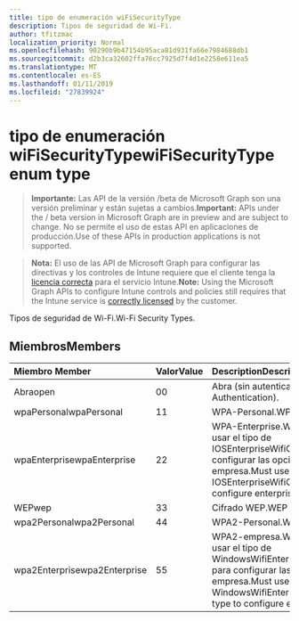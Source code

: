 ```yaml
---
title: tipo de enumeración wiFiSecurityType
description: Tipos de seguridad de Wi-Fi.
author: tfitzmac
localization_priority: Normal
ms.openlocfilehash: 90290b9b47154b95aca81d931fa66e7984688db1
ms.sourcegitcommit: d2b3ca32602ffa76cc7925d7f4d1e2258e611ea5
ms.translationtype: MT
ms.contentlocale: es-ES
ms.lasthandoff: 01/11/2019
ms.locfileid: "27839924"
---
```

# <a name="wifisecuritytype-enum-type"></a><span data-ttu-id="18d82-103">tipo de enumeración wiFiSecurityType</span><span class="sxs-lookup"><span data-stu-id="18d82-103">wiFiSecurityType enum type</span></span>

> <span data-ttu-id="18d82-104">**Importante:** Las API de la versión /beta de Microsoft Graph son una versión preliminar y están sujetas a cambios.</span><span class="sxs-lookup"><span data-stu-id="18d82-104">**Important:** APIs under the / beta version in Microsoft Graph are in preview and are subject to change.</span></span> <span data-ttu-id="18d82-105">No se permite el uso de estas API en aplicaciones de producción.</span><span class="sxs-lookup"><span data-stu-id="18d82-105">Use of these APIs in production applications is not supported.</span></span>

> <span data-ttu-id="18d82-106">**Nota:** El uso de las API de Microsoft Graph para configurar las directivas y los controles de Intune requiere que el cliente tenga la [licencia correcta](https://go.microsoft.com/fwlink/?linkid=839381) para el servicio Intune.</span><span class="sxs-lookup"><span data-stu-id="18d82-106">**Note:** Using the Microsoft Graph APIs to configure Intune controls and policies still requires that the Intune service is [correctly licensed](https://go.microsoft.com/fwlink/?linkid=839381) by the customer.</span></span>

<span data-ttu-id="18d82-107">Tipos de seguridad de Wi-Fi.</span><span class="sxs-lookup"><span data-stu-id="18d82-107">Wi-Fi Security Types.</span></span>
## <a name="members"></a><span data-ttu-id="18d82-108">Miembros</span><span class="sxs-lookup"><span data-stu-id="18d82-108">Members</span></span>
|<span data-ttu-id="18d82-109">Miembro	</span><span class="sxs-lookup"><span data-stu-id="18d82-109">Member</span></span>|<span data-ttu-id="18d82-110">Valor</span><span class="sxs-lookup"><span data-stu-id="18d82-110">Value</span></span>|<span data-ttu-id="18d82-111">Description</span><span class="sxs-lookup"><span data-stu-id="18d82-111">Description</span></span>|
|:---|:---|:---|
|<span data-ttu-id="18d82-112">Abra</span><span class="sxs-lookup"><span data-stu-id="18d82-112">open</span></span>|<span data-ttu-id="18d82-113">0</span><span class="sxs-lookup"><span data-stu-id="18d82-113">0</span></span>|<span data-ttu-id="18d82-114">Abra (sin autenticación).</span><span class="sxs-lookup"><span data-stu-id="18d82-114">Open (No Authentication).</span></span>|
|<span data-ttu-id="18d82-115">wpaPersonal</span><span class="sxs-lookup"><span data-stu-id="18d82-115">wpaPersonal</span></span>|<span data-ttu-id="18d82-116">1</span><span class="sxs-lookup"><span data-stu-id="18d82-116">1</span></span>|<span data-ttu-id="18d82-117">WPA-Personal.</span><span class="sxs-lookup"><span data-stu-id="18d82-117">WPA-Personal.</span></span>|
|<span data-ttu-id="18d82-118">wpaEnterprise</span><span class="sxs-lookup"><span data-stu-id="18d82-118">wpaEnterprise</span></span>|<span data-ttu-id="18d82-119">2</span><span class="sxs-lookup"><span data-stu-id="18d82-119">2</span></span>|<span data-ttu-id="18d82-120">WPA-Enterprise.</span><span class="sxs-lookup"><span data-stu-id="18d82-120">WPA-Enterprise.</span></span> <span data-ttu-id="18d82-121">Debe usar el tipo de IOSEnterpriseWifiConfiguration para configurar las opciones de la empresa.</span><span class="sxs-lookup"><span data-stu-id="18d82-121">Must use IOSEnterpriseWifiConfiguration type to configure enterprise options.</span></span>|
|<span data-ttu-id="18d82-122">WEP</span><span class="sxs-lookup"><span data-stu-id="18d82-122">wep</span></span>|<span data-ttu-id="18d82-123">3</span><span class="sxs-lookup"><span data-stu-id="18d82-123">3</span></span>|<span data-ttu-id="18d82-124">Cifrado WEP.</span><span class="sxs-lookup"><span data-stu-id="18d82-124">WEP Encryption.</span></span>|
|<span data-ttu-id="18d82-125">wpa2Personal</span><span class="sxs-lookup"><span data-stu-id="18d82-125">wpa2Personal</span></span>|<span data-ttu-id="18d82-126">4</span><span class="sxs-lookup"><span data-stu-id="18d82-126">4</span></span>|<span data-ttu-id="18d82-127">WPA2-Personal.</span><span class="sxs-lookup"><span data-stu-id="18d82-127">WPA2-Personal.</span></span>|
|<span data-ttu-id="18d82-128">wpa2Enterprise</span><span class="sxs-lookup"><span data-stu-id="18d82-128">wpa2Enterprise</span></span>|<span data-ttu-id="18d82-129">5</span><span class="sxs-lookup"><span data-stu-id="18d82-129">5</span></span>|<span data-ttu-id="18d82-130">WPA2-empresa.</span><span class="sxs-lookup"><span data-stu-id="18d82-130">WPA2-Enterprise.</span></span> <span data-ttu-id="18d82-131">Debe usar el tipo de WindowsWifiEnterpriseEAPConfiguration para configurar las opciones de la empresa.</span><span class="sxs-lookup"><span data-stu-id="18d82-131">Must use WindowsWifiEnterpriseEAPConfiguration type to configure enterprise options.</span></span>|





